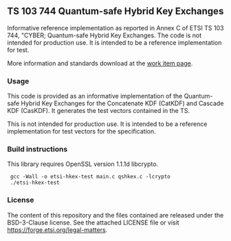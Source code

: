 ## TS 103 744 Quantum-safe Hybrid Key Exchanges ##

 Informative reference implementation as reported in Annex C of ETSI TS 103 744,
 "CYBER; Quantum-safe Hybrid Key Exchanges. The code is not intended for production use.
 It is intended to be a reference implementation for test.
 
 More information and standards download at the [work item page](https://portal.etsi.org/webapp/WorkProgram/Report_WorkItem.asp?WKI_ID=56901). 
 
 ### Usage ###
 
 This code is provided as an informative implementation of the Quantum-safe Hybrid Key Exchanges for the Concatenate 
 KDF (CatKDF) and Cascade KDF (CasKDF).  It generates the test vectors contained in the TS.
 
 This is not intended for production use.  It is intended to be a reference
 implementation for test vectors for the specification.
  
 ### Build instructions ###
 
This library requires OpenSSL version 1.1.1d libcrypto.
 
     gcc -Wall -o etsi-hkex-test main.c qshkex.c -lcrypto
     ./etsi-hkex-test
     
### License ###     
The content of this repository and the files
contained are released under the BSD-3-Clause license.
See the attached LICENSE file or visit https://forge.etsi.org/legal-matters.
